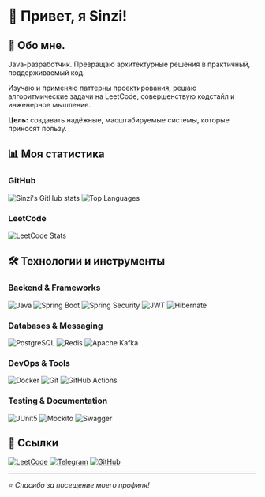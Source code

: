# 👋 Привет, я Sinzi!

## 🚀 Обо мне.

Java-разработчик. Превращаю архитектурные решения в практичный, поддерживаемый код. 
 
Изучаю и применяю паттерны проектирования, решаю алгоритмические задачи на LeetCode, совершенствую кодстайл и инженерное мышление.

**Цель:** создавать надёжные, масштабируемые системы, которые приносят пользу.

## 📊 Моя статистика

### GitHub
![Sinzi's GitHub stats](https://github-readme-stats.vercel.app/api?username=Sinzi-world&show_icons=true&theme=radical)
![Top Languages](https://github-readme-stats.vercel.app/api/top-langs/?username=Sinzi-world&layout=compact&theme=radical&hide=JavaScript,TypeScript)

### LeetCode
![LeetCode Stats](https://leetcard.jacoblin.cool/Sinzi?theme=dark&font=Karla)

## 🛠️ Технологии и инструменты

### Backend & Frameworks
![Java](https://img.shields.io/badge/Java-ED8B00?style=for-the-badge&logo=java&logoColor=white)
![Spring Boot](https://img.shields.io/badge/Spring_Boot-6DB33F?style=for-the-badge&logo=spring-boot&logoColor=white)
![Spring Security](https://img.shields.io/badge/Spring_Security-6DB33F?style=for-the-badge&logo=spring-security&logoColor=white)
![JWT](https://img.shields.io/badge/JWT-000000?style=for-the-badge&logo=JSON%20web%20tokens&logoColor=white)
![Hibernate](https://img.shields.io/badge/Hibernate-59666C?style=for-the-badge&logo=Hibernate&logoColor=white)

### Databases & Messaging
![PostgreSQL](https://img.shields.io/badge/PostgreSQL-316192?style=for-the-badge&logo=postgresql&logoColor=white)
![Redis](https://img.shields.io/badge/Redis-DC382D?style=for-the-badge&logo=redis&logoColor=white)
![Apache Kafka](https://img.shields.io/badge/Apache%20Kafka-000?style=for-the-badge&logo=apachekafka)

### DevOps & Tools
![Docker](https://img.shields.io/badge/Docker-2496ED?style=for-the-badge&logo=docker&logoColor=white)
![Git](https://img.shields.io/badge/Git-F05032?style=for-the-badge&logo=git&logoColor=white)
![GitHub Actions](https://img.shields.io/badge/GitHub_Actions-2088FF?style=for-the-badge&logo=github-actions&logoColor=white)

### Testing & Documentation
![JUnit5](https://img.shields.io/badge/JUnit5-25A162?style=for-the-badge&logo=junit5&logoColor=white)
![Mockito](https://img.shields.io/badge/Mockito-000?style=for-the-badge&logo=mockito&logoColor=white)
![Swagger](https://img.shields.io/badge/Swagger-85EA2D?style=for-the-badge&logo=Swagger&logoColor=white)

## 🔗 Ссылки
[![LeetCode](https://img.shields.io/badge/LeetCode-FFA116?style=for-the-badge&logo=leetcode&logoColor=black)](https://leetcode.com/u/Sinzi/)
[![Telegram](https://img.shields.io/badge/Telegram-2CA5E0?style=for-the-badge&logo=telegram&logoColor=white)](https://t.me/bbmwllo)
[![GitHub](https://img.shields.io/badge/GitHub-100000?style=for-the-badge&logo=github&logoColor=white)](https://github.com/Sinzi-world)

---

⭐ *Спасибо за посещение моего профиля!* 
